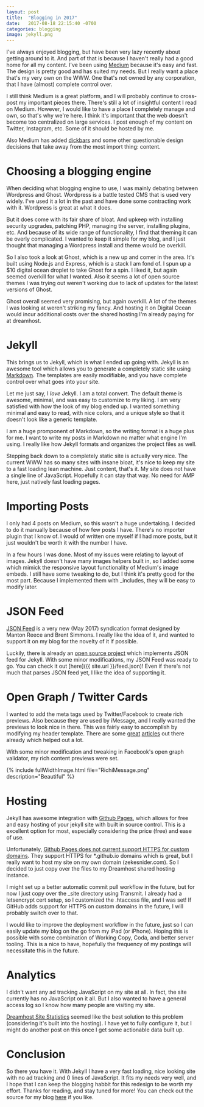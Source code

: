 ```yaml
---
layout: post
title:  "Blogging in 2017"
date:   2017-08-18 22:15:40 -0700
categories: blogging
image: jekyll.png
---
```


I've always enjoyed blogging, but have been very lazy recently about getting around to it. And part of that is because I haven't really had a good home for all my content. I've been using [Medium](https://medium.com) because it's easy and fast. The design is pretty good and has suited my needs. But I really want a place that's my very own on the WWW. One that's not owned by any corporation, that I have (almost) complete control over. 

I still think Medium is a great platform, and I will probably continue to cross-post my important pieces there. There's still a lot of insightful content I read on Medium. However, I would like to have a place I completely manage and own, so that's why we're here. I think it's important that the web doesn't become too centralized on large services. I post enough of my content on Twitter, Instagram, etc. Some of it should be hosted by me.

Also Medium has added [dickbars](https://daringfireball.net/2017/06/medium_dickbars) and some other questionable design decisions that take away from the most import thing: content.

# Choosing a blogging engine

When deciding what blogging engine to use, I was mainly debating between Wordpress and Ghost. Wordpress is a battle tested CMS that is used very widely. I've used it a lot in the past and have done some contracting work with it. Wordpress is great at what it does.

But it does come with its fair share of bloat. And upkeep with installing security upgrades, patching PHP, managing the server, installing plugins, etc. And because of its wide range of functionality, I find that theming it can be overly complicated. I wanted to keep it simple for my blog, and I just thought that managing a Wordpress install and theme would be overkill.

So I also took a look at Ghost, which is a new up and comer in the area. It's built using Node.js and Express, which is a stack I am fond of. I spun up a $10 digital ocean droplet to take Ghost for a spin. I liked it, but again seemed overkill for what I wanted. Also it seems a lot of open source themes I was trying out weren't working due to lack of updates for the latest versions of Ghost.

Ghost overall seemed very promising, but again overkill. A lot of the themes I was looking at weren't striking my fancy. And hosting it on Digital Ocean would incur additional costs over the shared hosting I'm already paying for at dreamhost. 

# Jekyll

This brings us to Jekyll, which is what I ended up going with. Jekyll is an awesome tool which allows you to generate a completely static site using [Markdown](https://daringfireball.net/projects/markdown/syntax). The templates are easily modifiable, and you have complete control over what goes into your site.

Let me just say, I *love* Jekyll. I am a total convert. The default theme is awesome, minimal, and was easy to customize to my liking. I am very satisfied with how the look of my blog ended up. I wanted something minimal and easy to read, with nice colors, and a unique style so that it doesn't look like a generic template.

I am a huge promponent of Markdown, so the writing format is a huge plus for me. I want to write my posts in Markdown no matter what engine I'm using. I really like how Jekyll formats and organizes the project files as well.

Stepping back down to a completely static site is actually very nice. The current WWW has so many sites with insane bloat, it's nice to keep my site to a fast loading lean machine. Just content, that's it. My site does not have a single line of JavaScript. Hopefully it can stay that way. No need for AMP here, just natively fast loading pages.


# Importing Posts

I only had 4 posts on Medium, so this wasn't a huge undertaking. I decided to do it manually because of how few posts I have. There's no importer plugin that I know of. I would of written one myself if I had more posts, but it just wouldn't be worth it with the number I have. 

In a few hours I was done. Most of my issues were relating to layout of images. Jekyll doesn't have many images helpers built in, so I added some which mimick the responsive layout functionality of Medium's image embeds. I still have some tweaking to do, but I think it's pretty good for the most part. Because I implemented them with _includes, they will be easy to modify later.


# JSON Feed

[JSON Feed](https://jsonfeed.org) is a very new (May 2017) syndication format designed by Manton Reece and Brent Simmons. I really like the idea of it, and wanted to support it on my blog for the novelty of it if possible.

Luckily, there is already an [open source project](https://github.com/vallieres/jekyll-json-feed) which implements JSON feed for Jekyll. With some minor modifications, my JSON Feed was ready to go. You can check it out [here]({{ site.url }}/feed.json)! Even if there's not much that parses JSON feed yet, I like the idea of supporting it. 

# Open Graph / Twitter Cards

I wanted to add the meta tags used by Twitter/Facebook to create rich previews. Also because they are used by iMessage, and I really wanted the previews to look nice in there. This was fairly easy to accomplish by modifying my header template. There are some [great](http://davidensinger.com/2013/04/adding-open-graph-tags-to-jekyll/) [articles](http://davidensinger.com/2013/04/supporting-twitter-cards-with-jekyll/) out there already which helped out a lot.

With some minor modification and tweaking in Facebook's open graph validator, my rich content previews were set. 

{% include fullWidthImage.html file="RichiMessage.png" description="Beautiful" %}

# Hosting

Jekyll has awesome integration with [Github Pages](https://pages.github.com), which allows for free and easy hosting of your jekyll site with built in source control. This is a excellent option for most, especially considering the price (free) and ease of use.

Unfortunately, [Github Pages does not current support HTTPS for custom domains](https://github.com/isaacs/github/issues/156). They support HTTPS for *.github.io domains which is great, but I really want to host my site on my own domain (zekesnider.com). So I decided to just copy over the files to my Dreamhost shared hosting instance.

I might set up a better automatic commit pull workflow in the future, but for now I just copy over the _site directory using Transmit. I already had a letsencrypt cert setup, so I customized the .htaccess file, and I was set! If GitHub adds support for HTTPS on custom domains in the future, I will probably switch over to that.

I would like to improve the deployment workflow in the future, just so I can easily update my blog on the go from my iPad (or iPhone). Hoping this is possible with some combination of Working Copy, Coda, and better server tooling. This is a nice to have, hopefully the frequency of my postings will necessitate this in the future.

# Analytics

I didn't want any ad tracking JavaScript on my site at all. In fact, the site currently has no JavaScript on it all. But I also wanted to have a general access log so I know how many people are visiting my site. 

[Dreamhost Site Statistics](https://help.dreamhost.com/hc/en-us/articles/216510258-Panel-statistics-overview) seemed like the best solution to this problem (considering it's built into the hosting). I have yet to fully configure it, but I might do another post on this once I get some actionable data built up.

# Conclusion

So there you have it. With Jekyll I have a very fast loading, nice looking site with no ad tracking and 0 lines of JavaScript. It fits my needs very well, and I hope that I can keep the blogging habbit for this redesign to be worth my effort. Thanks for reading, and stay tuned for more! You can check out the source for my blog [here](https://github.com/ZekeSnider/ZekeSniderDotCom) if you like.

